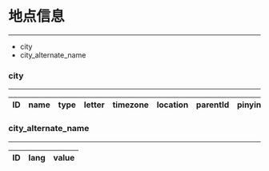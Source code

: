 # 地点信息
---

- city
- city_alternate_name

### city
---

| ID | name | type | letter | timezone | location | parentId | pinyin | 
| -  | -    | -    | -      | -        | -        | -        | -      |

### city_alternate_name
---

| ID | lang | value | 
| -  | -    | -     |

